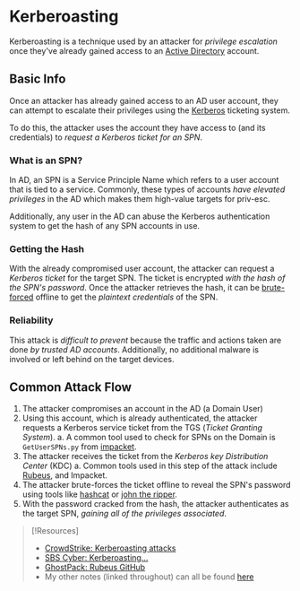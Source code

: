 
# Kerberoasting
Kerberoasting is a technique used by an attacker for *privilege escalation* once they've already gained access to an [Active Directory](hidden/HTB-notes/active-directory.md) account.
## Basic Info
Once an attacker has already gained access to an AD user account, they can attempt to escalate their privileges using the [Kerberos](networking/protocols/kerberos.md) ticketing system.

To do this, the attacker uses the account they have access to (and its credentials) to *request a Kerberos ticket for an SPN*.
### What is an SPN?
In AD, an SPN is a Service Principle Name which refers to a user account that is tied to a service. Commonly, these types of accounts *have elevated privileges* in the AD which makes them high-value targets for priv-esc.

Additionally, any user in the AD can abuse the Kerberos authentication system to get the hash of any SPN accounts in use.
### Getting the Hash
With the already compromised user account, the attacker can request a *Kerberos ticket* for the target SPN. The ticket is encrypted *with the hash of the SPN's password*. Once the attacker retrieves the hash, it can be [brute-forced](cybersecurity/TTPs/cracking/brute-force.md) offline to get the *plaintext credentials* of the SPN.
### Reliability
This attack is *difficult to prevent* because the traffic and actions taken are done *by trusted AD accounts*. Additionally, no additional malware is involved or left behind on the target devices.
## Common Attack Flow
1. The attacker compromises an account in the AD (a Domain User)
2. Using this account, which is already authenticated, the attacker requests a Kerberos service ticket from the TGS (*Ticket Granting System*).
	a. A common tool used to check for SPNs on the Domain is `GetUserSPNs.py` from [impacket](../../exploitation/tools/impacket.md).
3. The attacker receives the ticket from the *Kerberos key Distribution Center* (KDC)
	a. Common tools used in this step of the attack include [Rubeus](https://github.com/GhostPack/Rubeus), and Impacket.
4. The attacker brute-forces the ticket offline to reveal the SPN's password using tools like [hashcat](../../cracking/tools/hashcat.md) or [john the ripper](../../cracking/tools/john.md).
5. With the password cracked from the hash, the attacker authenticates as the target SPN, *gaining all of the privileges associated*.

> [!Resources]
> - [CrowdStrike: Kerberoasting attacks](https://www.crowdstrike.com/cybersecurity-101/kerberoasting/)
> - [SBS Cyber: Kerberoasting...](https://sbscyber.com/blog/kerberoasting-the-potential-dangers-of-spn-accounts)
> - [GhostPack: Rubeus GitHub](https://github.com/GhostPack/Rubeus)
> - My other notes (linked throughout) can all be found [here](https://github.com/TrshPuppy/obsidian-notes)

